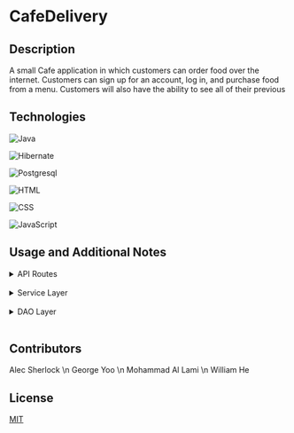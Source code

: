 # CafeDelivery

## Description

A small Cafe application in which customers can order food over the internet. Customers can sign up for an account, log in, and purchase food from a menu. Customers will also have the ability to see all of their previous 

## Technologies

![Java](https://img.shields.io/badge/java%20-%23323330.svg?&style=for-the-badge&logo=java&logoColor=%23F7DF1E)

![Hibernate](https://img.shields.io/badge/hibernate%20-%23E34F26.svg?&style=for-the-badge&logo=hibernate&logoColor=white)

![Postgresql](https://img.shields.io/badge/postgresql%20-%231572B6.svg?&style=for-the-badge&logo=postgres&logoColor=white)

![HTML](https://img.shields.io/badge/html5%20-%23E34F26.svg?&style=for-the-badge&logo=html5&logoColor=white)

![CSS](https://img.shields.io/badge/css3%20-%231572B6.svg?&style=for-the-badge&logo=css3&logoColor=white)

![JavaScript](https://img.shields.io/badge/javascript%20-%23323330.svg?&style=for-the-badge&logo=javascript&logoColor=%23F7DF1E)

## Usage and Additional Notes
<details>
    <summary>API Routes</summary>
    <br><details>
        <summary>GET orders by OrderId</summary><br>
        <strong>Endpoint:</strong> localhost:8080/CafeDelivery/api/order
        <br><br>
        <strong>Explanation:</strong> This route will take in the ID of any order and return the food items and prices associated with those food items in a JSON response. The format of the returned data will be an array of objects.
    </details>
    <br><details>
        <summary>GET all orders by CustomerId</summary><br>
        <strong>Endpoint:</strong> localhost:8080/CafeDelivery/api/orderbycustomer
        <br><br>
        <strong>Explanation:</strong><nl> This route will take in the ID of the currently authenticated user and return ALL orders associated with the user's Id in a JSON response. The format of the returned data will be an array of integers, each representing an Order Id.
    </details>
</details>

<br>

<details>
    <summary>Service Layer</summary>
    <br>
    <strong>All Service layer methods can be found at /src/main/java/service/Service.java</strong>
    <br><br>
    <strong>Method:</strong> localhost:8080/CafeDelivery/api/order
    <br>
    <strong>Explanation:</strong> This route will take in the ID of any order and return the food items and prices associated with those food items in a JSON response. The format of the returned data will be an array of objects.
    <br>
    <strong>Input:</strong>
    <br>
    <strong>Output:</strong>
    <br><br>
</details>

<br>

<details>
    <summary>DAO Layer</summary>
</details>

<br>

## Contributors

Alec Sherlock \n
George Yoo \n
Mohammad Al Lami \n
William He

## License

[MIT](https://choosealicense.com/licenses/mit/)
